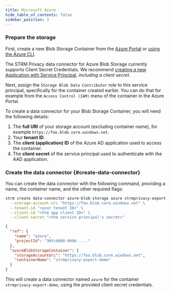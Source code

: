 ```yaml
---
title: Microsoft Azure
hide_table_of_contents: false
sidebar_position: 3
---
```


[service-principal]: https://docs.microsoft.com/en-us/azure/active-directory/develop/howto-create-service-principal-portal

### Prepare the storage

First, create a new Blob Storage Container from the [Azure Portal](https://portal.azure.com/)
or [using the Azure CLI](https://docs.microsoft.com/en-us/azure/storage/blobs/storage-quickstart-blobs-cli).

The STRM Privacy data connector for Azure Blob Storage currently supports Client Secret Credentials.
We recommend [creating a new Application with Service Principal][service-principal],
*including a client secret*.

Next, assign the `Storage Blob Data Contributor` role to this service principal, specifically for
the container created earlier. You can do that for example from the `Access Control (IAM)` menu 
of the container in the Azure Portal.

To create a data connector for your Blob Storage Container, you will need the following details:

1. The **full URI** of your storage account (excluding container name), for example `https://foo.blob.core.windows.net`.
2. Your **tenant ID**.
3. The **client (application) ID** of the Azure AD application used to access the container.
4. The **client secret** of the service principal used to authenticate with the AAD application.

### Create the data connector {#create-data-connector}

You can create the data connector with the following command, providing a name, the
container name, and the other required flags:

```bash
strm create data-connector azure-blob-storage azure strmprivacy-export-demo \
  --storage-account-uri "https://foo.blob.core.windows.net" \
  --tenant-id "<your tenant ID>" \
  --client-id "<the app client ID>" \
  --client-secret "<the service principal's secret>"
```

```json
{
  "ref": {
    "name": "azure",
    "projectId": "30fcd008-9696-...."
  },
  "azureBlobStorageContainer": {
    "storageAccountUri": "https://foo.blob.core.windows.net",
    "containerName": "strmprivacy-export-demo"
  }
}
```

This will create a data connector named `azure` for the container `strmprivacy-export-demo`,
using the provided client secret credentials.

